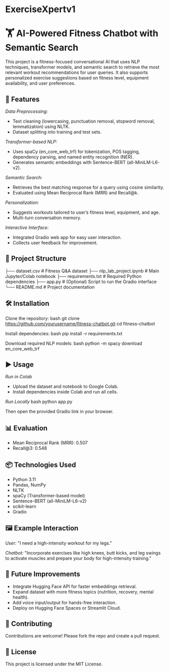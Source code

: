 # ExerciseXpertv1
# 🏋 AI-Powered Fitness Chatbot with Semantic Search

This project is a fitness-focused conversational AI that uses NLP techniques, transformer models, and semantic search to retrieve the most relevant workout recommendations for user queries. It also supports personalized exercise suggestions based on fitness level, equipment availability, and user preferences.

## 🚀 Features

*Data Preprocessing:*
- Text cleaning (lowercasing, punctuation removal, stopword removal, lemmatization) using NLTK.
- Dataset splitting into training and test sets.

*Transformer-based NLP:*
- Uses spaCy (en_core_web_trf) for tokenization, POS tagging, dependency parsing, and named entity recognition (NER).
- Generates semantic embeddings with Sentence-BERT (all-MiniLM-L6-v2).

*Semantic Search:*
- Retrieves the best matching response for a query using cosine similarity.
- Evaluated using Mean Reciprocal Rank (MRR) and Recall@k.

*Personalization:*
- Suggests workouts tailored to user’s fitness level, equipment, and age.
- Multi-turn conversation memory.

*Interactive Interface:*
- Integrated Gradio web app for easy user interaction.
- Collects user feedback for improvement.

## 📂 Project Structure

├── dataset.csv               # Fitness Q&A dataset
├── nlp_lab_project.ipynb     # Main Jupyter/Colab notebook
├── requirements.txt          # Required Python dependencies
├── app.py                    # (Optional) Script to run the Gradio interface
└── README.md                 # Project documentation


## 🛠 Installation

Clone the repository:
bash
git clone https://github.com/yourusername/fitness-chatbot.git
cd fitness-chatbot

Install dependencies:
bash
pip install -r requirements.txt

Download required NLP models:
bash
python -m spacy download en_core_web_trf


## ▶ Usage

*Run in Colab*
- Upload the dataset and notebook to Google Colab.
- Install dependencies inside Colab and run all cells.

*Run Locally*
bash
python app.py

Then open the provided Gradio link in your browser.

## 📊 Evaluation
- Mean Reciprocal Rank (MRR): 0.507
- Recall@3: 0.548

## 📦 Technologies Used
- Python 3.11
- Pandas, NumPy
- NLTK
- spaCy (Transformer-based model)
- Sentence-BERT (all-MiniLM-L6-v2)
- scikit-learn
- Gradio

## 🖼 Example Interaction
*User:* "I need a high-intensity workout for my legs."

*Chatbot:* "Incorporate exercises like high knees, butt kicks, and leg swings to activate muscles and prepare your body for high-intensity training."

## 📌 Future Improvements
- Integrate Hugging Face API for faster embeddings retrieval.
- Expand dataset with more fitness topics (nutrition, recovery, mental health).
- Add voice input/output for hands-free interaction.
- Deploy on Hugging Face Spaces or Streamlit Cloud.

## 🤝 Contributing
Contributions are welcome! Please fork the repo and create a pull request.

## 📜 License
This project is licensed under the MIT License.
